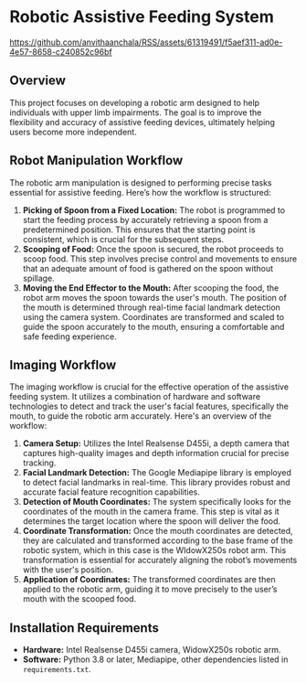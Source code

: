 # Robotic Assistive Feeding System

https://github.com/anvithaanchala/RSS/assets/61319491/f5aef311-ad0e-4e57-8658-c240852c96bf

## Overview
This project focuses on developing a robotic arm designed to help individuals with upper limb impairments. 
The goal is to improve the flexibility and accuracy of assistive feeding devices, ultimately helping users become more independent.

## Robot Manipulation Workflow
The robotic arm manipulation is designed to performing precise tasks essential for assistive feeding. Here’s how the workflow is structured:

1. **Picking of Spoon from a Fixed Location:** The robot is programmed to start the feeding process by accurately retrieving a spoon from a predetermined position. This ensures that the starting point is consistent, which is crucial for the subsequent steps.
2. **Scooping of Food:** Once the spoon is secured, the robot proceeds to scoop food. This step involves precise control and movements to ensure that an adequate amount of food is gathered on the spoon without spillage.
3. **Moving the End Effector to the Mouth:** After scooping the food, the robot arm moves the spoon towards the user's mouth. The position of the mouth is determined through real-time facial landmark detection using the camera system. Coordinates are transformed and scaled to guide the spoon accurately to the mouth, ensuring a comfortable and safe feeding experience.

## Imaging Workflow
The imaging workflow is crucial for the effective operation of the assistive feeding system. It utilizes a combination of hardware and software technologies to detect and track the user's facial features, specifically the mouth, to guide the robotic arm accurately. Here's an overview of the workflow:

1. **Camera Setup:** Utilizes the Intel Realsense D455i, a depth camera that captures high-quality images and depth information crucial for precise tracking.
2. **Facial Landmark Detection:** The Google Mediapipe library is employed to detect facial landmarks in real-time. This library provides robust and accurate facial feature recognition capabilities.
3. **Detection of Mouth Coordinates:** The system specifically looks for the coordinates of the mouth in the camera frame. This step is vital as it determines the target location where the spoon will deliver the food.
4. **Coordinate Transformation:** Once the mouth coordinates are detected, they are calculated and transformed according to the base frame of the robotic system, which in this case is the WIdowX250s robot arm. This transformation is essential for accurately aligning the robot’s movements with the user's position.
5. **Application of Coordinates:** The transformed coordinates are then applied to the robotic arm, guiding it to move precisely to the user’s mouth with the scooped food.

## Installation Requirements
- **Hardware:** Intel Realsense D455i camera, WidowX250s robotic arm.
- **Software:** Python 3.8 or later, Mediapipe, other dependencies listed in `requirements.txt`.
